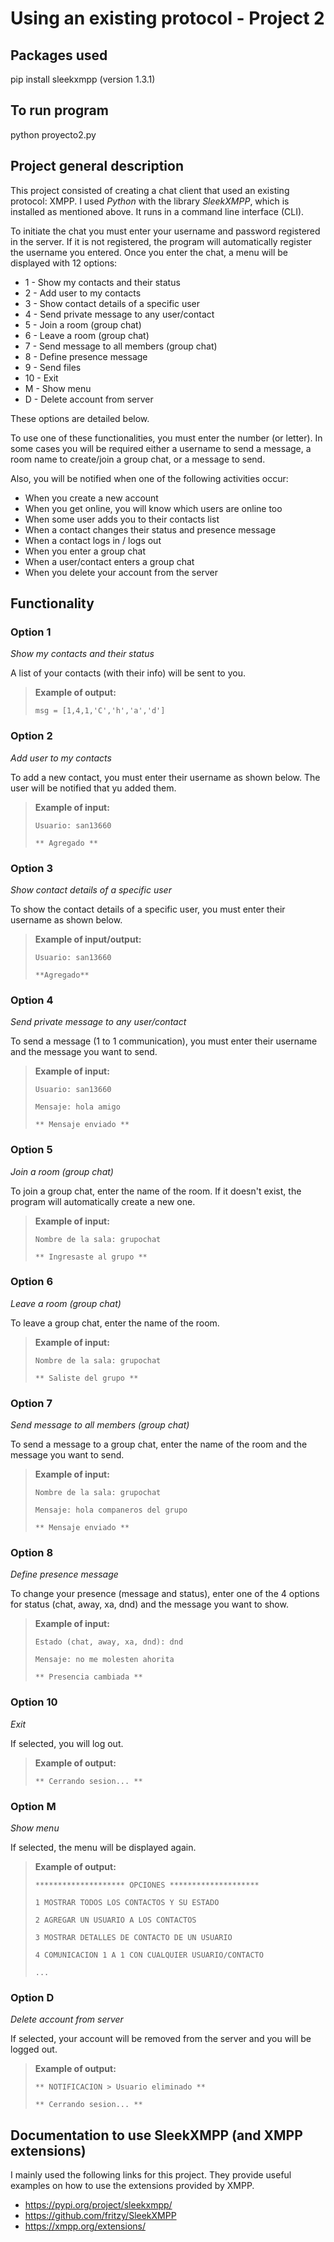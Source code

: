 # Using an existing protocol - Project 2

## Packages used
pip install sleekxmpp (version 1.3.1)

## To run program 
python proyecto2.py

## Project general description

This project consisted of creating a chat client that used an existing protocol: XMPP. I used *Python* with the library *SleekXMPP*, which is installed as mentioned above. It runs in a command line interface (CLI).

To initiate the chat you must enter your username and password registered in the server. If it is not registered, the program will automatically register the username you entered. Once you enter the chat, a menu will be displayed with 12 options:
* 1 - Show my contacts and their status
* 2 - Add user to my contacts
* 3 - Show contact details of a specific user
* 4 - Send private message to any user/contact
* 5 - Join a room (group chat)
* 6 - Leave a room (group chat)
* 7 - Send message to all members (group chat)
* 8 - Define presence message
* 9 - Send files
* 10 - Exit
* M - Show menu
* D - Delete account from server

These options are detailed below.

To use one of these functionalities, you must enter the number (or letter). In some cases you will be required either a username to send a message, a room name to create/join a group chat, or a message to send.

Also, you will be notified when one of the following activities occur:
* When you create a new account
* When you get online, you will know which users are online too
* When some user adds you to their contacts list
* When a contact changes their status and presence message
* When a contact logs in / logs out
* When you enter a group chat
* When a user/contact enters a group chat
* When you delete your account from the server

## Functionality

### Option 1

*Show my contacts and their status*

A list of your contacts (with their info) will be sent to you.

>**Example of output:**
>
>`msg = [1,4,1,'C','h','a','d']`

### Option 2

*Add user to my contacts*

To add a new contact, you must enter their username as shown below. The user will be notified that yu added them.

>**Example of input:**
>
>`Usuario: san13660`
>
>`** Agregado **`

### Option 3

*Show contact details of a specific user*

To show the contact details of a specific user, you must enter their username as shown below.

>**Example of input/output:**
>
>`Usuario: san13660`
>
>`**Agregado**`

### Option 4

*Send private message to any user/contact*

To send a message (1 to 1 communication), you must enter their username and the message you want to send.

>**Example of input:**
>
>`Usuario: san13660`
>
>`Mensaje: hola amigo`
>
>`** Mensaje enviado **`

### Option 5

*Join a room (group chat)*

To join a group chat, enter the name of the room. If it doesn't exist, the program will automatically create a new one.

>**Example of input:**
>
>`Nombre de la sala: grupochat`
>
>`** Ingresaste al grupo **`

### Option 6

*Leave a room (group chat)*

To leave a group chat, enter the name of the room.

>**Example of input:**
>
>`Nombre de la sala: grupochat`
>
>`** Saliste del grupo **`

### Option 7

*Send message to all members (group chat)*

To send a message to a group chat, enter the name of the room and the message you want to send.

>**Example of input:**
>
>`Nombre de la sala: grupochat`
>
>`Mensaje: hola companeros del grupo`
>
>`** Mensaje enviado **`

### Option 8

*Define presence message*

To change your presence (message and status), enter one of the 4 options for status (chat, away, xa, dnd) and the message you want to show.

>**Example of input:**
>
>`Estado (chat, away, xa, dnd): dnd`
>
>`Mensaje: no me molesten ahorita`
>
>`** Presencia cambiada **`

### Option 10

*Exit*

If selected, you will log out.

>**Example of output:**
>
>`** Cerrando sesion... **`

### Option M

*Show menu*

If selected, the menu will be displayed again.

>**Example of output:**
>
>`******************** OPCIONES ********************`
>
>`1 MOSTRAR TODOS LOS CONTACTOS Y SU ESTADO`
>
>`2 AGREGAR UN USUARIO A LOS CONTACTOS`
>
>`3 MOSTRAR DETALLES DE CONTACTO DE UN USUARIO`
>
>`4 COMUNICACION 1 A 1 CON CUALQUIER USUARIO/CONTACTO`
>
>`...`

### Option D

*Delete account from server*

If selected, your account will be removed from the server and you will be logged out.

>**Example of output:**
>
>`** NOTIFICACION > Usuario eliminado **`
>
>`** Cerrando sesion... **`

## Documentation to use SleekXMPP (and XMPP extensions)
I mainly used the following links for this project. They provide useful examples on how to use the extensions provided by XMPP.

* https://pypi.org/project/sleekxmpp/
* https://github.com/fritzy/SleekXMPP
* https://xmpp.org/extensions/